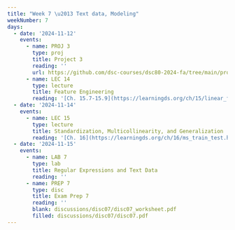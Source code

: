 ```yaml
---
title: "Week 7 \u2013 Text data, Modeling"
weekNumber: 7
days:
  - date: '2024-11-12'
    events:
      - name: PROJ 3
        type: proj
        title: Project 3
        reading: ''
        url: https://github.com/dsc-courses/dsc80-2024-fa/tree/main/projects/project03
      - name: LEC 14
        type: lecture
        title: Feature Engineering
        reading: '[Ch. 15.7-15.9](https://learningds.org/ch/15/linear_feature_eng.html)'
  - date: '2024-11-14'
    events:
      - name: LEC 15
        type: lecture
        title: Standardization, Multicollinearity, and Generalization
        reading: '[Ch. 16](https://learningds.org/ch/16/ms_train_test.html), [17.6](https://learningds.org/ch/17/inf_pred_gen_prob.html)'
  - date: '2024-11-15'
    events:
      - name: LAB 7
        type: lab
        title: Regular Expressions and Text Data
        reading: ''
      - name: PREP 7
        type: disc
        title: Exam Prep 7
        reading: ''
        blank: discussions/disc07/disc07_worksheet.pdf
        filled: discussions/disc07/disc07.pdf
---
```

